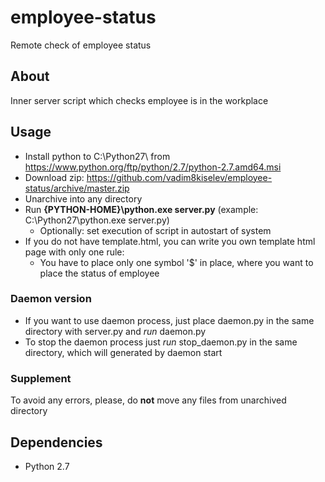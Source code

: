 employee-status
=======
Remote check of employee status

## About
Inner server script which checks employee is in the workplace

## Usage
- Install python to C:\Python27\ from https://www.python.org/ftp/python/2.7/python-2.7.amd64.msi
- Download zip: https://github.com/vadim8kiselev/employee-status/archive/master.zip
- Unarchive into any directory
- Run **{PYTHON-HOME}\python.exe server.py** (example: C:\Python27\python.exe server.py)
  - Optionally: set execution of script in autostart of system 
- If you do not have template.html, you can write you own template html page with only one rule:
  - You have to place only one symbol '$' in place, where you want to place the status of employee

### Daemon version
- If you want to use daemon process, just place daemon.py in the same directory with server.py and *run* daemon.py
- To stop the daemon process just *run* stop_daemon.py in the same directory, which will generated by daemon start

### Supplement
To avoid any errors, please, do **not** move any files from unarchived directory

## Dependencies
- Python 2.7
